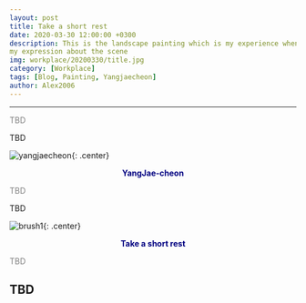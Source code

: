 ```yaml
---
layout: post
title: Take a short rest
date: 2020-03-30 12:00:00 +0300
description: This is the landscape painting which is my experience when I took a walk at yangjae-cheon last weekend.
my expression about the scene 
img: workplace/20200330/title.jpg
category: [Workplace]
tags: [Blog, Painting, Yangjaecheon]
author: Alex2006
---
```

  
  
------
<span style="color:gray">
TBD
</span>  

> <span style="color:silver">
TBD
</span>

![yangjaecheon]({{site.baseurl}}/assets/img/workplace/20200330/yangjaecheon.jpg){: .center}
**<center><span style="color:navy">YangJae-cheon</span></center>** 

<span style="color:gray">
TBD
</span>

> <span style="color:silver">
TBD
</span>

![brush1]({{site.baseurl}}/assets/img/workplace/20200330/rest.jpg){: .center}
**<center><span style="color:navy">Take a short rest</span></center>** 

<span style="color:gray">
TBD
</span>

> <span style="color:silver">
TBD
</span>
------
